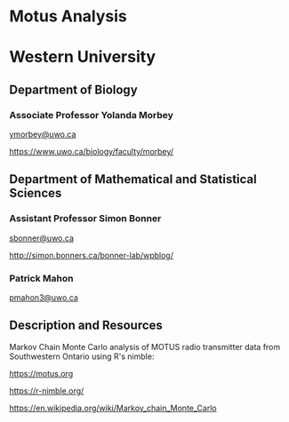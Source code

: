 # Motus Analysis

# Western University

## Department of Biology

### Associate Professor Yolanda Morbey

  ymorbey@uwo.ca
  
  https://www.uwo.ca/biology/faculty/morbey/

## Department of Mathematical and Statistical Sciences 

### Assistant Professor Simon Bonner

sbonner@uwo.ca
  
  http://simon.bonners.ca/bonner-lab/wpblog/
  

### Patrick Mahon

  pmahon3@uwo.ca

## Description and Resources


Markov Chain Monte Carlo analysis of MOTUS radio transmitter data from Southwestern Ontario using R's nimble:

https://motus.org

https://r-nimble.org/

https://en.wikipedia.org/wiki/Markov_chain_Monte_Carlo
